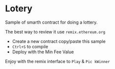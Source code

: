 # Lotery

Sample of smarth contract for doing a lottery.

The best way to review it use `remix.ethereum.org`

- Create a new contract copy/paste this sample
- `Ctrl+S` to compile
- Deploy with the Min Fee Value

Enjoy with the remix interface to `Play` & `Pic kWinner`
